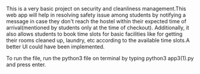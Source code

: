 This is a very basic project on security and cleanliness management.This web app will help in resolving safety issue among students by notifying a message in case they don't reach the hostel within their expected time of arrival(mentioned by students only at the time of checkout). Additionally, it also allows students to book time slots for basic facilities like for getting their rooms cleaned up, laundry, etc according to the available time slots.A better UI could have been implemented.

To run the file, run the python3 file on terminal by typing python3 app3(1).py and press enter.
